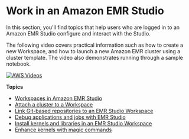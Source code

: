 # Work in an Amazon EMR Studio<a name="work-with-an-emr-studio"></a>

In this section, you'll find topics that help users who are logged in to an Amazon EMR Studio configure and interact with the Studio\.

The following video covers practical information such as how to create a new Workspace, and how to launch a new Amazon EMR cluster using a cluster template\. The video also demonstrates running through a sample notebook\.

[![AWS Videos](http://img.youtube.com/vi/https://www.youtube.com/embed/rZ3zeJ6WKPY/0.jpg)](http://www.youtube.com/watch?v=https://www.youtube.com/embed/rZ3zeJ6WKPY)

**Topics**
+ [Workspaces in Amazon EMR Studio](emr-studio-configure-workspace.md)
+ [Attach a cluster to a Workspace](emr-studio-create-use-clusters.md)
+ [Link Git\-based repositories to an EMR Studio Workspace](emr-studio-git-repo.md)
+ [Debug applications and jobs with EMR Studio](emr-studio-debug.md)
+ [Install kernels and libraries in an EMR Studio Workspace](emr-studio-install-libraries-and-kernels.md)
+ [Enhance kernels with magic commands](emr-studio-magics.md)